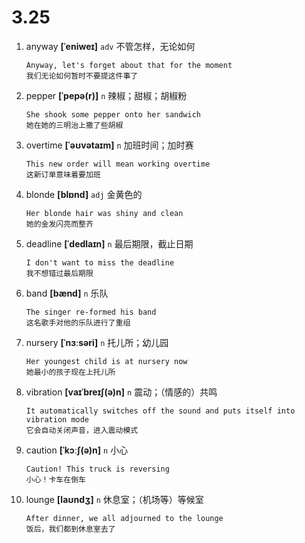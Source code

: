 # 3.25

1. anyway **[ˈeniweɪ]** `adv` 不管怎样，无论如何

   ```
   Anyway, let's forget about that for the moment
   我们无论如何暂时不要提这件事了
   ```

2. pepper **[ˈpepə(r)]** `n` 辣椒；甜椒；胡椒粉

   ```
   She shook some pepper onto her sandwich
   她在她的三明治上撒了些胡椒
   ```

3. overtime **[ˈəʊvətaɪm]** `n` 加班时间；加时赛

   ```
   This new order will mean working overtime
   这新订单意味着要加班
   ```

4. blonde **[blɒnd]** `adj` 金黄色的

   ```
   Her blonde hair was shiny and clean
   她的金发闪亮而整齐
   ```

5. deadline **[ˈdedlaɪn]** `n` 最后期限，截止日期

   ```
   I don't want to miss the deadline
   我不想错过最后期限
   ```

6. band **[bænd]** `n` 乐队

   ```
   The singer re-formed his band
   这名歌手对他的乐队进行了重组
   ```

7. nursery **[ˈnɜːsəri]** `n` 托儿所；幼儿园

   ```
   Her youngest child is at nursery now
   她最小的孩子现在上托儿所
   ```

8. vibration **[vaɪˈbreɪʃ(ə)n]** `n` 震动；（情感的）共鸣

   ```
   It automatically switches off the sound and puts itself into vibration mode
   它会自动关闭声音，进入震动模式
   ```

9. caution **[ˈkɔːʃ(ə)n]** `n` 小心

   ```
   Caution! This truck is reversing
   小心！卡车在倒车
   ```

10. lounge **[laʊndʒ]** `n` 休息室；（机场等）等候室
    ```
    After dinner, we all adjourned to the lounge
    饭后，我们都到休息室去了
    ```
